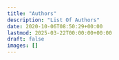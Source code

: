 ```yaml
---
title: "Authors"
description: "List Of Authors"
date: 2020-10-06T08:50:29+00:00
lastmod: 2025-03-22T00:00:00+00:00
draft: false
images: []
---
```


